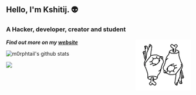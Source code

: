 ## Hello, I'm Kshitij. 👽

### A Hacker, developer, creator and student

<!--<h3> Things I do:
<a href="https://github.com/m0rphtail?tab=repositories">Code</a> | <a href="https://soundcloud.com/user-34602005-337460945">Music</a> | <a href="https://drive.google.com/drive/folders/1_jppogkUFAklfw_iMjiE1wxGw1Djq1kP?usp=sharing">Art</a></h3> -->

***Find out more on my [website](https://morphtail.vercel.app)***
<img align="right" width="30%" src="https://github.com/m0rphtail/m0rphtail/blob/master/media/69.webp" alt="cover" />

![m0rphtail's github stats](https://github-readme-stats.vercel.app/api?username=m0rphtail&hide_border=true&show_icons=true&theme=react)

![](https://komarev.com/ghpvc/?username=m0rphtail&color=202020&label=profile+views)

